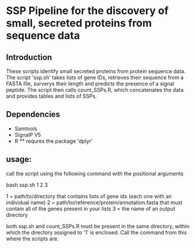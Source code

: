 # SSP Pipeline for the discovery of small, secreted proteins from sequence data
## Introduction
These scripts identify small secreted proteins from protein sequence data.
The script 'ssp.sh' takes lists of gene IDs, retrieves their sequence from a FASTA file, surverys their length and predicts the presence of a signal peptide.
The script then calls count_SSPs.R, which concatenates the data and provides tables and lists of SSPs.

## Dependencies
* Samtools
* SignalP V5
* R
** requres the package 'dplyr'

## usage:
call the script using the following command with the positional arguments

bash ssp.sh 1 2 3

1 = path/to/directory that contains lists of gene ids (each one with an individual name)
2 = path/to/reference/protein/annotation.fasta that must contain all of the genes present in your lists
3 = the name of an output directory

both ssp.sh and count_SSPs.R must be present in the same directory, within which the directory assigned to '1' is enclosed.
Call the command from this where the scripts are. 
